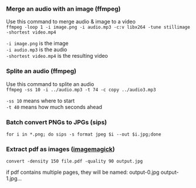 ### Merge an audio with an image (ffmpeg)

Use this command to merge audio & image to a video    
`ffmpeg -loop 1 -i image.png -i audio.mp3 -c:v libx264 -tune stillimage -shortest video.mp4`

`-i image.png`  is the image    
`-i audio.mp3`  is the audio    
`-shortest video.mp4` is the resulting video    

### Splite an audio (ffmpeg)

Use this command to splite an audio   
`ffmpeg -ss 10 -i ../audio.mp3 -t 74 -c copy ../audio3.mp3`   

`-ss 10`  means where to start  
`-t 40`   means how much seconds ahead  


### Batch convert PNGs to JPGs (sips)

`for i in *.png; do sips -s format jpeg $i --out $i.jpg;done`

### Extract pdf as images ([imagemagick](https://imagemagick.org/))

`convert -density 150 file.pdf -quality 90 output.jpg`

if pdf contains multiple pages, they will be named: output-0.jpg output-1.jpg...




